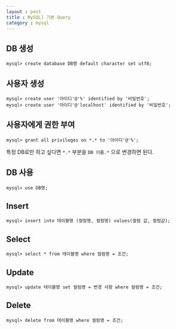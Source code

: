 ```yaml
---
layout : post
title : MySQL] 기본 Query
category : mysql
---
```


## DB 생성
    mysql> create database DB명 default character set utf8;

## 사용자 생성
    mysql> create user '아이디'@'%' identified by '비밀번호';
    mysql> create user '아이디'@'localhost' identified by '비밀번호';

## 사용자에게 권한 부여
    mysql> grant all privileges on *.* to '아이디'@'%';

특정 DB로만 하고 싶다면 `*.*` 부분을 `DB 이름.*` 으로 변경하면 된다.

## DB 사용
    mysql> use DB명;
    
## Insert
    mysql> insert into 테이블명 (컬럼명, 컬럼명) values(컬럼 값, 컬럼값);

## Select
    mysql> select * from 테이블명 where 컬럼명 = 조건;
    
## Update
    mysql> update 테이블명 set 컬럼명 = 변경 사항 where 컬럼명 = 조건;

## Delete
    mysql> delete from 테이블명 where 컬럼명 = 조건;